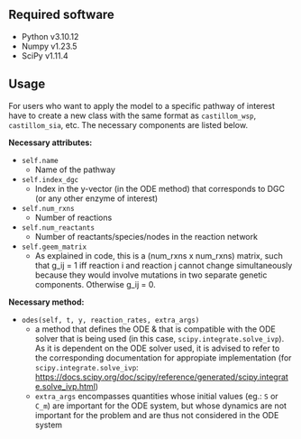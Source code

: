 Required software
--------

- Python v3.10.12
- Numpy v1.23.5
- SciPy v1.11.4

Usage
--------

For users who want to apply the model to a specific pathway of interest have to create a new class with the same format as `castillom_wsp`, `castillom_sia`, etc. The necessary components are listed below. 

**Necessary attributes:**

- `self.name`
  - Name of the pathway
- `self.index_dgc`
  - Index in the y-vector (in the ODE method) that corresponds to DGC (or any other enzyme of interest)
- `self.num_rxns`
  - Number of reactions
- `self.num_reactants`
  - Number of reactants/species/nodes in the reaction network
- `self.geem_matrix`
  - As explained in code, this is a (num_rxns x num_rxns) matrix, such that g_ij = 1 iff reaction i and reaction j cannot change simultaneously because they would involve mutations in two separate genetic components. Otherwise g_ij = 0.


**Necessary method:**

- `odes(self, t, y, reaction_rates, extra_args)`
  - a method that defines the ODE & that is compatible with the ODE solver that is being used (in this case, `scipy.integrate.solve_ivp`). As it is dependent on the ODE solver used, it is advised to refer to the corresponding documentation for appropiate implementation (for `scipy.integrate.solve_ivp`: https://docs.scipy.org/doc/scipy/reference/generated/scipy.integrate.solve_ivp.html)
  - `extra_args` encompasses quantities whose initial values (eg.: `S` or `C_m`) are important for the ODE system, but whose dynamics are not important for the problem and are thus not considered in the ODE system

